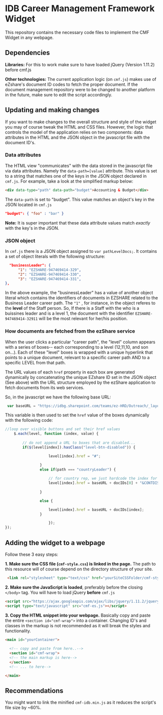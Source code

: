 # IDB Career Management Framework Widget
This repository contains the necessary code files to implement the CMF Widget in any webpage. 


## Dependencies
**Libraries:**
For this to work make sure to have loaded jQuery (Version 1.11.2) before cmf.js


**Other technologies:**
The current application logic (on `cmf.js`) makes use of eZshare's document ID codes to fetch the proper document. If the document management repository were to be changed to another platform in the future, make sure to edit the script accordingly.

## Updating and making changes
If you want to make changes to the overall structure and style of the widget you may of course tweak the HTML and CSS files. However, the logic that controls the model of the application relies on two components: data attributes in the HTML and the JSON object in the javascript file with the document ID's. 

### Data attributes
The HTML view "communicates" with the data stored in the javascript file via data attributes. Namely the `data-path=[value]` attribute. This value is set to a string that matches one of the keys in the JSON object declared in `cmf.js`. For example, take a look at the simplified markup below:

```html
<div data-type="path" data-path="budget">Accounting & Budget</div>
```
The `data-path` is set to "budget". This value matches an object's key in the JSON located in `cmf.js`

```JSON
"budget": { "foo" : "bar" }
```
**Note:** It is super important that these data attribute values match *exactly* with the key's in the JSON. 

### JSON object
In `cmf.js` there is a JSON object assigned to `var pathLevelDocs;`. It contains a set of object literals with the following structure:

```JSON
  "businessLeader": {
      "1": "EZSHARE-947469414-329",
      "2": "EZSHARE-947469414-330",
      "3": "EZSHARE-947469414-331",
},
```

In the above example, the "businessLeader" has a value of another object literal which contains the identifiers of documents in EZSHARE related to the Business Leader career path. The `"1"` , for instance, in the object referes to the **level** of the Staff person. So, If there is a Staff with the who is a buissines leader and is a level 1, the document with the identifier `EZSHARE-947469414-32911` will be the most relevant for her/his position. 

### How documents are fetched from the ezShare service
When the user clicks a particular "career path", the "level" column appears with a series of boxes-- each corresponding to a level (12,11,10, and son on...). Each of these "level" boxes is wrapped with a unique hyperlink that points to a unique document, relevant to a specific career path AND to a specific LEVEL from that path. 

The URL values of each `href` property in each box are generated dynamically by concatenating the unique EZshare ID set in the JSON object (See above) with the URL structure employed by the ezShare application to fetch documents from its web services. 

So, in the javascript we have the following base URL:

```javascript
 var baseURL = "https://idbg.sharepoint.com/teams/ez-HRD/Outreach/_layouts/15/DocIdRedir.aspx?ID=";
```
This variable is then used to set the `href` value of the boxes dynamically with the following code:

```javascript
//loop over visible buttons and set their href values
    $.each(level, function (index, value) {
      
        // do not append a URL to boxes that are disabled...
        if($(level[index]).hasClass("level-btn-disabled")) {

					level[index].href = "#";

				} 
				else if(path === "countryLeader") {
					
					// for country rep, we just hardcode the index for now...
					level[index].href = baseURL + docIDs[0] + "&CONTDISP=inline";
				
				}

				else {

					level[index].href = baseURL + docIDs[index];
				}

					});
});

```

## Adding the widget to a webpage
Follow these 3 easy steps:

**1. Make sure the CSS file (`cmf-style.css`) is linked in the page.** The path to this resource will of course depend on the directory structure of your site. 

```html
 <link rel="stylesheet" type="text/css" href="yourSiteCSSFolder/cmf-style.css">
```

**2. Make sure the JavaScript is loaded**, preferably before the closing `</body>` tag. You will have to load jQuery **before** `cmf.js`


```html
<script src="https://ajax.googleapis.com/ajax/libs/jquery/1.11.2/jquery.min.js"></script>
<script type="text/javascript" src="cmf-es.js"></script>
```

**3. Copy the HTML snippet into your webpage.** Basically copy and paste the entire `<section id="cmf-wrap">` into a container. Changing ID's and classes in the markup is not recommended as it will break the styles and functionality.
```html
<main id="yourContainer">
 
  <!-- copy and paste from here..-->
  <section id="cmf-wrap">
  <!-- the main markup is here-->
  </section>
  <!-- ... to here-->

</main>
```
## Recommendations
You might want to link the minified `cmf-idb.min.js` as it reduces the script's file size by ~60%. 

